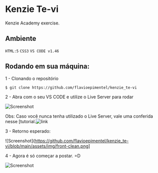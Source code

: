 # Kenzie Te-vi

Kenzie Academy exercise.
## Ambiente
``HTML:5`` ``CSS3`` ``VS CODE v1.46``

## Rodando em sua máquina:

1 - Clonando o repositório

```$ git clone https://github.com/flavioepimentel/kenzie_te-vi```

2 - Abra com o seu VS CODE e utilize o Live Server para rodar

![Screenshot](https://github.com/flavioepimentel/kenzie_te-vi/blob/main/assets/img/liveserver.png)

Obs: Caso você nunca tenha utilizado o Live Server, vale uma conferida nesse [tutorial.![link](https://www.youtube.com/watch?v=yGzQRA-NC_Q)

3 - Retorno esperado:

![Screenshot](https://github.com/flavioepimentel/kenzie_te-vi/blob/main/assets/img/front-clean.png]

4 - Agora é só começar a postar. =D

![Screenshot](https://github.com/flavioepimentel/kenzie_te-vi/blob/main/assets/img/front.png)
